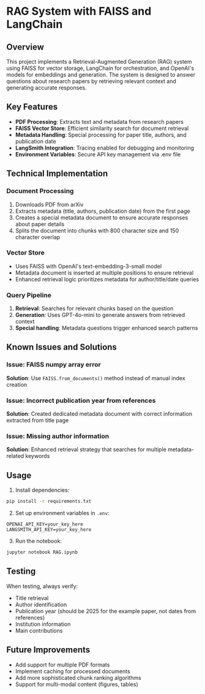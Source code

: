 # RAG System with FAISS and LangChain

## Overview
This project implements a Retrieval-Augmented Generation (RAG) system using FAISS for vector storage, LangChain for orchestration, and OpenAI's models for embeddings and generation. The system is designed to answer questions about research papers by retrieving relevant context and generating accurate responses.

## Key Features
- **PDF Processing**: Extracts text and metadata from research papers
- **FAISS Vector Store**: Efficient similarity search for document retrieval
- **Metadata Handling**: Special processing for paper title, authors, and publication date
- **LangSmith Integration**: Tracing enabled for debugging and monitoring
- **Environment Variables**: Secure API key management via .env file

## Technical Implementation

### Document Processing
1. Downloads PDF from arXiv
2. Extracts metadata (title, authors, publication date) from the first page
3. Creates a special metadata document to ensure accurate responses about paper details
4. Splits the document into chunks with 800 character size and 150 character overlap

### Vector Store
- Uses FAISS with OpenAI's text-embedding-3-small model
- Metadata document is inserted at multiple positions to ensure retrieval
- Enhanced retrieval logic prioritizes metadata for author/title/date queries

### Query Pipeline
1. **Retrieval**: Searches for relevant chunks based on the question
2. **Generation**: Uses GPT-4o-mini to generate answers from retrieved context
3. **Special handling**: Metadata questions trigger enhanced search patterns

## Known Issues and Solutions

### Issue: FAISS numpy array error
**Solution**: Use `FAISS.from_documents()` method instead of manual index creation

### Issue: Incorrect publication year from references
**Solution**: Created dedicated metadata document with correct information extracted from title page

### Issue: Missing author information
**Solution**: Enhanced retrieval strategy that searches for multiple metadata-related keywords

## Usage

1. Install dependencies:
```bash
pip install -r requirements.txt
```

2. Set up environment variables in `.env`:
```
OPENAI_API_KEY=your_key_here
LANGSMITH_API_KEY=your_key_here
```

3. Run the notebook:
```bash
jupyter notebook RAG.ipynb
```

## Testing
When testing, always verify:
- Title retrieval
- Author identification  
- Publication year (should be 2025 for the example paper, not dates from references)
- Institution information
- Main contributions

## Future Improvements
- Add support for multiple PDF formats
- Implement caching for processed documents
- Add more sophisticated chunk ranking algorithms
- Support for multi-modal content (figures, tables)